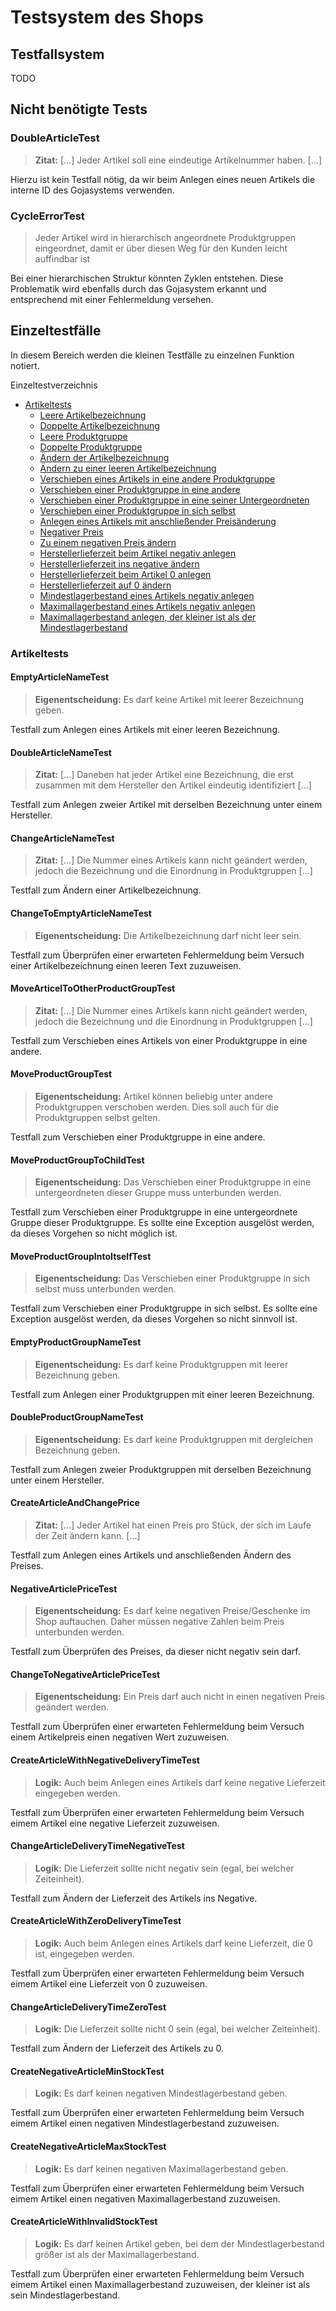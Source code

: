 # Testsystem des Shops

## Testfallsystem

TODO

## Nicht benötigte Tests

### DoubleArticleTest

> **Zitat:** [...] Jeder Artikel soll eine eindeutige Artikelnummer haben. [...]

Hierzu ist kein Testfall nötig, da wir beim Anlegen eines neuen Artikels die interne ID des Gojasystems verwenden.

### CycleErrorTest

> Jeder Artikel wird in hierarchisch angeordnete Produktgruppen eingeordnet, damit er über diesen Weg für den Kunden leicht auffindbar ist

Bei einer hierarchischen Struktur könnten Zyklen entstehen. Diese Problematik wird ebenfalls durch das Gojasystem erkannt und entsprechend mit einer Fehlermeldung versehen.

## Einzeltestfälle

In diesem Bereich werden die kleinen Testfälle zu einzelnen Funktion notiert.

Einzeltestverzeichnis

- [Artikeltests](#Artikeltests)
  - [Leere Artikelbezeichnung](#EmptyArticleNameTest)
  - [Doppelte Artikelbezeichnung](#DoubleArticleNameTest)
  - [Leere Produktgruppe](#EmptyProductGroupNameTest)
  - [Doppelte Produktgruppe](#DoubleProductGroupNameTest)
  - [Ändern der Artikelbezeichnung](#ChangeArticleNameTest)
  - [Ändern zu einer leeren Artikelbezeichnung](#ChangeToEmptyArticleNameTest)
  - [Verschieben eines Artikels in eine andere Produktgruppe](#MoveArticelToOtherProductGroupTest)
  - [Verschieben einer Produktgruppe in eine andere](#MoveProductGroupTest)
  - [Verschieben einer Produktgruppe in eine seiner Untergeordneten](#MoveProductGroupToChildTest)
  - [Verschieben einer Produktgruppe in sich selbst](#MoveProductGroupIntoItselfTest)
  - [Anlegen eines Artikels mit anschließender Preisänderung](#CreateArticleAndChangePrice)
  - [Negativer Preis](#NegativeArticlePriceTest)
  - [Zu einem negativen Preis ändern](#ChangeToNegativeArticlePriceTest)
  - [Herstellerlieferzeit beim Artikel negativ anlegen](#CreateArticleWithNegativeDeliveryTimeTest)
  - [Herstellerlieferzeit ins negative ändern](#ChangeArticleDeliveryTimeNegativeTest)
  - [Herstellerlieferzeit beim Artikel 0 anlegen](#CreateArticleWithZeroDeliveryTimeTest)
  - [Herstellerlieferzeit auf 0 ändern](#ChangeArticleDeliveryTimeZeroTest)
  - [Mindestlagerbestand eines Artikels negativ anlegen](#CreateNegativeArticleMinStockTest)
  - [Maximallagerbestand eines Artikels negativ anlegen](#CreateNegativeArticleMaxStockTest)
  - [Maximallagerbestand anlegen, der kleiner ist als der Mindestlagerbestand](#CreateArticleWithInvalidStockTest)

### Artikeltests

#### EmptyArticleNameTest

> **Eigenentscheidung:** Es darf keine Artikel mit leerer Bezeichnung geben.

Testfall zum Anlegen eines Artikels mit einer leeren Bezeichnung.

#### DoubleArticleNameTest

> **Zitat:** [...] Daneben hat jeder Artikel eine Bezeichnung,
die erst zusammen mit dem Hersteller den Artikel
eindeutig identifiziert [...]

Testfall zum Anlegen zweier Artikel mit derselben Bezeichnung unter einem Hersteller.

#### ChangeArticleNameTest

>  **Zitat:** [...] Die Nummer eines Artikels kann nicht geändert werden, jedoch die Bezeichnung und die Einordnung in Produktgruppen [...]

Testfall zum Ändern einer Artikelbezeichnung.

#### ChangeToEmptyArticleNameTest

> **Eigenentscheidung:** Die Artikelbezeichnung darf nicht leer sein.

Testfall zum Überprüfen einer erwarteten Fehlermeldung beim Versuch einer Artikelbezeichnung einen leeren Text zuzuweisen.

#### MoveArticelToOtherProductGroupTest

>  **Zitat:** [...] Die Nummer eines Artikels kann nicht geändert werden, jedoch die Bezeichnung und die Einordnung in Produktgruppen [...]

Testfall zum Verschieben eines Artikels von einer Produktgruppe in eine andere.

#### MoveProductGroupTest

> **Eigenentscheidung:** Artikel können beliebig unter andere Produktgruppen verschoben werden. Dies soll auch für die Produktgruppen selbst gelten.

Testfall zum Verschieben einer Produktgruppe in eine andere.

#### MoveProductGroupToChildTest

> **Eigenentscheidung:** Das Verschieben einer Produktgruppe in eine untergeordneten dieser Gruppe muss unterbunden werden.

Testfall zum Verschieben einer Produktgruppe in eine untergeordnete Gruppe dieser Produktgruppe. Es sollte eine Exception ausgelöst werden, da dieses Vorgehen so nicht möglich ist.

#### MoveProductGroupIntoItselfTest

> **Eigenentscheidung:** Das Verschieben einer Produktgruppe in sich selbst muss unterbunden werden.

Testfall zum Verschieben einer Produktgruppe in sich selbst. Es sollte eine Exception ausgelöst werden, da dieses Vorgehen so nicht sinnvoll ist.

#### EmptyProductGroupNameTest

> **Eigenentscheidung:** Es darf keine Produktgruppen mit leerer Bezeichnung geben.

Testfall zum Anlegen einer Produktgruppen mit einer leeren Bezeichnung.

#### DoubleProductGroupNameTest

> **Eigenentscheidung:** Es darf keine Produktgruppen mit dergleichen Bezeichnung geben.

Testfall zum Anlegen zweier Produktgruppen mit derselben Bezeichnung unter einem Hersteller.

#### CreateArticleAndChangePrice

> **Zitat:** [...] Jeder Artikel hat einen Preis pro Stück, der sich im Laufe der Zeit ändern kann. [...]

Testfall zum Anlegen eines Artikels und anschließenden Ändern des Preises.

#### NegativeArticlePriceTest

> **Eigenentscheidung:** Es darf keine negativen Preise/Geschenke im Shop auftauchen. Daher müssen negative Zahlen beim Preis unterbunden werden.

Testfall zum Überprüfen des Preises, da dieser nicht negativ sein darf.

#### ChangeToNegativeArticlePriceTest

> **Eigenentscheidung:** Ein Preis darf auch nicht in einen negativen Preis geändert werden.

Testfall zum Überprüfen einer erwarteten Fehlermeldung beim Versuch einem Artikelpreis einen negativen Wert zuzuweisen.

#### CreateArticleWithNegativeDeliveryTimeTest

> **Logik:** Auch beim Anlegen eines Artikels darf keine negative Lieferzeit eingegeben werden.

Testfall zum Überprüfen einer erwarteten Fehlermeldung beim Versuch eimem Artikel eine negative Lieferzeit zuzuweisen.

#### ChangeArticleDeliveryTimeNegativeTest

> **Logik:** Die Lieferzeit sollte nicht negativ sein (egal, bei welcher Zeiteinheit).

Testfall zum Ändern der Lieferzeit des Artikels ins Negative.

#### CreateArticleWithZeroDeliveryTimeTest

> **Logik:** Auch beim Anlegen eines Artikels darf keine Lieferzeit, die 0 ist, eingegeben werden.

Testfall zum Überprüfen einer erwarteten Fehlermeldung beim Versuch eimem Artikel eine Lieferzeit von 0 zuzuweisen.

#### ChangeArticleDeliveryTimeZeroTest

> **Logik:** Die Lieferzeit sollte nicht 0 sein (egal, bei welcher Zeiteinheit).

Testfall zum Ändern der Lieferzeit des Artikels zu 0.

#### CreateNegativeArticleMinStockTest

> **Logik:** Es darf keinen negativen Mindestlagerbestand geben.

Testfall zum Überprüfen einer erwarteten Fehlermeldung beim Versuch eimem Artikel einen negativen Mindestlagerbestand zuzuweisen.

#### CreateNegativeArticleMaxStockTest

> **Logik:** Es darf keinen negativen Maximallagerbestand geben.

Testfall zum Überprüfen einer erwarteten Fehlermeldung beim Versuch eimem Artikel einen negativen Maximallagerbestand zuzuweisen.

#### CreateArticleWithInvalidStockTest

> **Logik:** Es darf keinen Artikel geben, bei dem der Mindestlagerbestand größer ist als der Maximallagerbestand.

Testfall zum Überprüfen einer erwarteten Fehlermeldung beim Versuch eimem Artikel einen Maximallagerbestand zuzuweisen, der kleiner ist als sein Mindestlagerbestand.

